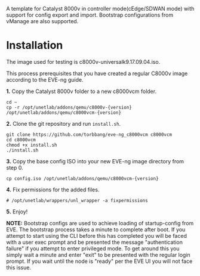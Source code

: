 A template for Catalyst 8000v in controller mode(cEdge/SDWAN mode) with support for config export and import.
Bootstrap configurations from vManage are also supported.

# Installation

The image used for testing is c8000v-universalk9.17.09.04.iso.

This process prerequisites that you have created a regular C8000v image according to the EVE-ng guide.

**1.** Copy the Catalyst 8000v folder to a new c8000vcm folder.
```
cd ~
cp -r /opt/unetlab/addons/qemu/c8000v-{version} /opt/unetlab/addons/qemu/c8000vcm-{version}
```

**2.** Clone the git repository and run `install.sh`.
```
git clone https://github.com/torbbang/eve-ng_c8000vcm c8000vcm
cd c8000vcm 
chmod +x install.sh
./install.sh
```

**3.** Copy the base config ISO into your new EVE-ng image directory from step 0.
```
cp config.iso /opt/unetlab/addons/qemu/c8000vcm-{version}
```

**4.** Fix permissions for the added files.
```
# /opt/unetlab/wrappers/unl_wrapper -a fixpermissions
```

**5.** Enjoy!

**NOTE:** 
Bootstrap configs are used to achieve loading of startup-config from EVE. The bootstrap process takes a minute to complete after boot. 
If you attempt to start using the CLI before this has completed you will be faced with a user exec prompt and be presented the message "authentication failure" if you attempt to enter privileged mode.
To get around this you simply wait a minute and enter "exit" to be presented with the regular login prompt.
If you wait until the node is "ready" per the EVE UI you will not face this issue.
